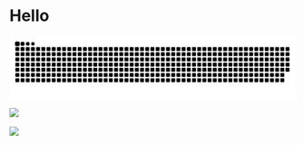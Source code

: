 # Hello

<picture>
  <source media="(prefers-color-scheme: dark)" srcset="github-snake-dark.svg" />
  <source media="(prefers-color-scheme: light)" srcset="github-snake.svg" />
  <img alt="github-snake" src="github-snake.svg" />
</picture>

![](https://github-readme-stats.vercel.app/api?username=nella17&theme=default&show_icons=true&v)

![](https://github-readme-stats.vercel.app/api/top-langs/?username=nella17&theme=default&layout=compact&card_width=466)
